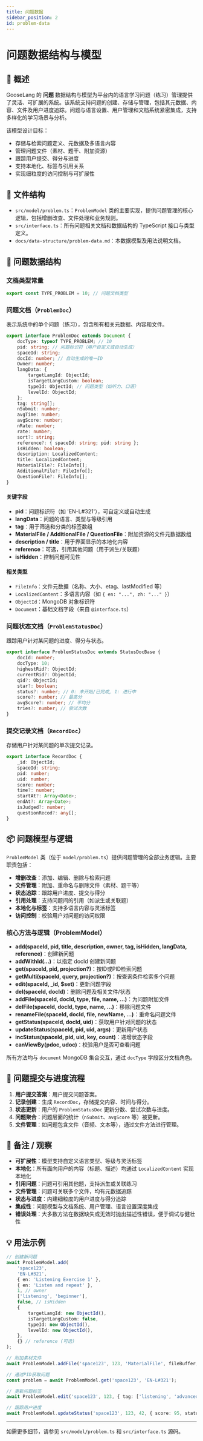 ```yaml
---
title: 问题数据
sidebar_position: 2
id: problem-data
---
```


# 问题数据结构与模型

## 📘 概述

GooseLang 的 **问题** 数据结构与模型为平台内的语言学习问题（练习）管理提供了灵活、可扩展的系统。该系统支持问题的创建、存储与管理，包括其元数据、内容、文件及用户进度追踪。问题与语言设置、用户管理和文档系统紧密集成，支持多样化的学习场景与分析。

该模型设计目标：
- 存储与检索问题定义、元数据及多语言内容
- 管理问题文件（素材、题干、附加资源）
- 跟踪用户提交、得分与进度
- 支持本地化、标签与引用关系
- 实现细粒度的访问控制与可扩展性

## 📁 文件结构

- `src/model/problem.ts`：`ProblemModel` 类的主要实现，提供问题管理的核心逻辑，包括增删改查、文件处理和业务规则。
- `src/interface.ts`：所有问题相关文档和数据结构的 TypeScript 接口与类型定义。
- `docs/data-structure/problem-data.md`：本数据模型及用法说明文档。

## 📄 问题数据结构

### 文档类型常量

```typescript
export const TYPE_PROBLEM = 10; // 问题文档类型
```

### 问题文档（`ProblemDoc`）

表示系统中的单个问题（练习），包含所有相关元数据、内容和文件。

```typescript
export interface ProblemDoc extends Document {
    docType: typeof TYPE_PROBLEM; // 10
    pid: string; // 问题标识符（用户自定义或自动生成）
    spaceId: string;
    docId: number; // 自动生成的唯一ID
    Owner: number;
    langData: {
        targetLangId: ObjectId;
        isTargetLangCustom: boolean;
        typeId: ObjectId; // 问题类型（如听力、口语）
        levelId: ObjectId;
    };
    tag: string[];
    nSubmit: number;
    avgTime: number;
    avgScore: number;
    nRate: number;
    rate: number;
    sort?: string;
    reference?: { spaceId: string; pid: string };
    isHidden: boolean;
    description: LocalizedContent;
    title: LocalizedContent;
    MaterialFile?: FileInfo[];
    AdditionalFile?: FileInfo[];
    QuestionFile?: FileInfo[];
}
```

#### 关键字段
- **pid**：问题标识符（如 'EN-L#321'），可自定义或自动生成
- **langData**：问题的语言、类型与等级引用
- **tag**：用于筛选和分类的标签数组
- **MaterialFile / AdditionalFile / QuestionFile**：附加资源的文件元数据数组
- **description / title**：用于界面显示的本地化内容
- **reference**：可选，引用其他问题（用于派生/关联题）
- **isHidden**：控制问题可见性

#### 相关类型
- `FileInfo`：文件元数据（名称、大小、etag、lastModified 等）
- `LocalizedContent`：多语言内容（如 `{ en: "...", zh: "..." }`）
- `ObjectId`：MongoDB 对象标识符
- `Document`：基础文档字段（来自 `@interface.ts`）

### 问题状态文档（`ProblemStatusDoc`）

跟踪用户针对某问题的进度、得分与状态。

```typescript
export interface ProblemStatusDoc extends StatusDocBase {
    docId: number;
    docType: 10;
    highestRid?: ObjectId;
    currentRid?: ObjectId;
    qid?: ObjectId;
    star?: boolean;
    status?: number; // 0: 未开始/已完成, 1: 进行中
    score?: number; // 最高分
    avgScore?: number; // 平均分
    tries?: number; // 尝试次数
}
```

### 提交记录文档（`RecordDoc`）

存储用户针对某问题的单次提交记录。

```typescript
export interface RecordDoc {
    _id: ObjectId;
    spaceId: string;
    pid: number;
    uid: number;
    score: number;
    time?: number;
    startAt?: Array<Date>;
    endAt?: Array<Date>;
    isJudged?: number;
    questionRecod?: any[];
}
```

## 📦 问题模型与逻辑

`ProblemModel` 类（位于 `model/problem.ts`）提供问题管理的全部业务逻辑。主要职责包括：

- **增删改查**：添加、编辑、删除与检索问题
- **文件管理**：附加、重命名与删除文件（素材、题干等）
- **状态追踪**：跟踪用户进度、提交与得分
- **引用处理**：支持问题间的引用（如派生或关联题）
- **本地化与标签**：支持多语言内容与灵活标签
- **访问控制**：校验用户对问题的访问权限

### 核心方法与逻辑（ProblemModel）

- **add(spaceId, pid, title, description, owner, tag, isHidden, langData, reference)**：创建新问题
- **addWithId(...)**：以指定 docId 创建新问题
- **get(spaceId, pid, projection?)**：按ID或PID检索问题
- **getMulti(spaceId, query, projection?)**：按查询条件检索多个问题
- **edit(spaceId, _id, $set)**：更新问题字段
- **del(spaceId, docId)**：删除问题及相关文件/状态
- **addFile(spaceId, docId, type, file, name, ...)**：为问题附加文件
- **delFile(spaceId, docId, type, name, ...)**：移除问题文件
- **renameFile(spaceId, docId, file, newName, ...)**：重命名问题文件
- **getStatus(spaceId, docId, uid)**：获取用户针对问题的状态
- **updateStatus(spaceId, pid, uid, args)**：更新用户状态
- **incStatus(spaceId, pid, uid, key, count)**：递增状态字段
- **canViewBy(pdoc, udoc)**：校验用户是否可查看问题

所有方法均与 `document` MongoDB 集合交互，通过 `docType` 字段区分文档角色。

## 📝 问题提交与进度流程

1. **用户提交答案**：用户提交问题答案。
2. **记录创建**：生成 `RecordDoc`，存储提交内容、时间与得分。
3. **状态更新**：用户的 `ProblemStatusDoc` 更新分数、尝试次数与进度。
4. **问题聚合**：问题层面的统计（`nSubmit`、`avgScore` 等）被更新。
5. **文件管理**：如问题包含文件（音频、文本等），通过文件方法进行管理。

## 📌 备注 / 观察

- **可扩展性**：模型支持自定义语言类型、等级与灵活标签
- **本地化**：所有面向用户的内容（标题、描述）均通过 `LocalizedContent` 实现本地化
- **引用问题**：问题可引用其他题，支持派生或关联练习
- **文件管理**：问题可关联多个文件，均有元数据追踪
- **状态与进度**：内建细粒度的用户进度与得分追踪
- **集成性**：问题模型与文档系统、用户管理、语言设置深度集成
- **错误处理**：大多数方法在数据缺失或无效时抛出描述性错误，便于调试与健壮性

## 💡 用法示例

```typescript
// 创建新问题
await ProblemModel.add(
    'space123',
    'EN-L#321',
    { en: 'Listening Exercise 1' },
    { en: 'Listen and repeat' },
    1, // owner
    ['listening', 'beginner'],
    false, // isHidden
    {
        targetLangId: new ObjectId(),
        isTargetLangCustom: false,
        typeId: new ObjectId(),
        levelId: new ObjectId(),
    },
    {} // reference (可选)
);

// 附加素材文件
await ProblemModel.addFile('space123', 123, 'MaterialFile', fileBuffer, 'audio.mp3');

// 通过PID获取问题
const problem = await ProblemModel.get('space123', 'EN-L#321');

// 更新问题标签
await ProblemModel.edit('space123', 123, { tag: ['listening', 'advanced'] });

// 跟踪用户进度
await ProblemModel.updateStatus('space123', 123, 42, { score: 95, status: 1 });
```

---

如需更多细节，请参见 `src/model/problem.ts` 和 `src/interface.ts` 源码。
